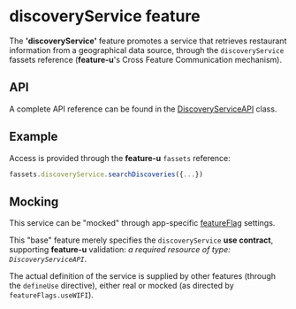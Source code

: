 # discoveryService feature

The **'discoveryService'** feature promotes a service that retrieves
restaurant information from a geographical data source, through the
`discoveryService` fassets reference (**feature-u**'s Cross Feature
Communication mechanism).


## API

A complete API reference can be found in the
[DiscoveryServiceAPI](DiscoveryServiceAPI.js) class.


## Example

Access is provided through the **feature-u** `fassets` reference:

```js
fassets.discoveryService.searchDiscoveries({...})
```


## Mocking

This service can be "mocked" through app-specific
[featureFlag](../../../util/featureFlags.js) settings.

This "base" feature merely specifies the `discoveryService` **use
contract**, supporting **feature-u** validation: _a required resource
of type: `DiscoveryServiceAPI`_.

The actual definition of the service is supplied by other features
(through the `defineUse` directive), either real or mocked (as
directed by `featureFlags.useWIFI`).
